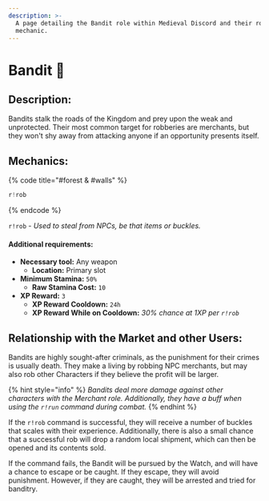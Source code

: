 ```yaml
---
description: >-
  A page detailing the Bandit role within Medieval Discord and their rob
  mechanic.
---
```


# Bandit 🤺

## Description:

Bandits stalk the roads of the Kingdom and prey upon the weak and unprotected. Their most common target for robberies are merchants, but they won't shy away from attacking anyone if an opportunity presents itself.

## Mechanics:

{% code title="\#forest & \#walls" %}
```javascript
r!rob
```
{% endcode %}

`r!rob` - _Used to steal from NPCs, be that items or buckles._

#### Additional requirements:

* **Necessary tool:** Any weapon
  * **Location:** Primary slot
* **Minimum Stamina:** `50%`
  * **Raw Stamina Cost:** `10`
* **XP Reward:** `3`
  * **XP Reward Cooldown:** `24h`
  * **XP Reward While on Cooldown:** _30% chance at 1XP per `r!rob`_

## Relationship with the Market and other Users:

Bandits are highly sought-after criminals, as the punishment for their crimes is usually death. They make a living by robbing NPC merchants, but may also rob other Characters if they believe the profit will be larger.

{% hint style="info" %}
_Bandits deal more damage against other characters with the Merchant role. Additionally, they have a buff when using the `r!run` command during combat._
{% endhint %}

If the `r!rob` command is successful, they will receive a number of buckles that scales with their experience. Additionally, there is also a small chance that a successful rob will drop a random local shipment, which can then be opened and its contents sold.

If the command fails, the Bandit will be pursued by the Watch, and will have a chance to escape or be caught. If they escape, they will avoid punishment. However, if they are caught, they will be arrested and tried for banditry.

